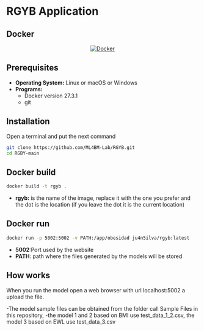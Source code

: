 # RGYB Application 

## Docker
<p align="center">
  <a href="https://docs.docker.com/desktop/release-notes/#4310">
    <img src="https://img.shields.io/badge/docker-257bd6?style=for-the-badge&logo=docker&logoColor=white" alt="Docker">
  </a>

## Prerequisites

- **Operating System:** Linux or macOS or Windows
- **Programs:**
    -   <a>Docker version 27.3.1</a>
    - <a>git</a>


## Installation

Open a terminal and put the next command

```bash
git clone https://github.com/ML4BM-Lab/RGYB.git
cd RGBY-main
```
## Docker build
```bash
docker build -t rgyb .
```
- **rgyb:** 
is the name of the image, replace it with the one you prefer and the dot is the location (if you leave the dot it is the current location)

## Docker run
```bash
docker run -p 5002:5002 -v PATH:/app/obesidad ju4n5ilva/rgyb:latest
```
- **5002**:Port used by the website
- **PATH**: path where the files generated by the models will be stored

## How works

When you run the model open a web browser with url localhost:5002 a upload the file.

-The model sample files can be obtained from the folder call Sample Files in this repository,
-the model 1 and 2 based on BMI use test_data_1_2.csv, the model 3 based on EWL use test_data_3.csv
